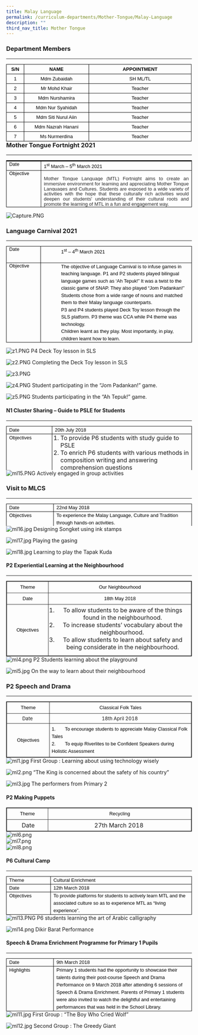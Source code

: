 ```yaml
---
title: Malay Language
permalink: /curriculum-departments/Mother-Tongue/Malay-Language
description: ""
third_nav_title: Mother Tongue
---
```

  
### Department Members
------------------
<table style="margin: 0px; outline: 0px; padding: 0px; border-collapse: collapse; max-width: 100%; border: none;" align="left" cellpadding="0" cellspacing="0" border="1" class="MsoNormalTable"><tbody style="margin: 0px; outline: 0px; padding: 0px;"><tr style="margin: 0px; outline: 0px; padding: 0px;"><td style="margin: 0px; outline: 0px; padding: 3.75pt; width: 27.75pt; border: 1pt solid windowtext;" width="37"><p style="margin: 0px 0px 0.0001pt; outline: 0px; padding: 0px; line-height: normal; color: rgb(0, 0, 0); font-family: Helvetica; font-size: 13px; text-align: center;" align="center" class="MsoNormal"><font style="margin: 0px; outline: 0px; padding: 0px;" size="2"><b style="margin: 0px; outline: 0px; padding: 0px;"><span style="margin: 0px; outline: 0px; padding: 0px; font-family: Helvetica, sans-serif;">S/N</span></b><span style="margin: 0px; outline: 0px; padding: 0px; font-family: Helvetica, sans-serif;"></span></font></p></td><td style="margin: 0px; outline: 0px; padding: 3.75pt; width: 123.75pt; border-top: 1pt solid windowtext; border-right: 1pt solid windowtext; border-bottom: 1pt solid windowtext; border-image: initial; border-left: none;" width="165"><p style="margin: 0px 0px 0.0001pt; outline: 0px; padding: 0px; line-height: normal; color: rgb(0, 0, 0); font-family: Helvetica; font-size: 13px; text-align: center;" align="center" class="MsoNormal"><font style="margin: 0px; outline: 0px; padding: 0px;" size="2"><b style="margin: 0px; outline: 0px; padding: 0px;"><span style="margin: 0px; outline: 0px; padding: 0px; font-family: Helvetica, sans-serif;">NAME</span></b><span style="margin: 0px; outline: 0px; padding: 0px; font-family: Helvetica, sans-serif;"></span></font></p></td><td style="margin: 0px; outline: 0px; padding: 3.75pt; width: 200.25pt; border-top: 1pt solid windowtext; border-right: 1pt solid windowtext; border-bottom: 1pt solid windowtext; border-image: initial; border-left: none;" width="267"><p style="margin: 0px 0px 0.0001pt; outline: 0px; padding: 0px; line-height: normal; color: rgb(0, 0, 0); font-family: Helvetica; font-size: 13px; text-align: center;" align="center" class="MsoNormal"><font style="margin: 0px; outline: 0px; padding: 0px;" size="2"><b style="margin: 0px; outline: 0px; padding: 0px;"><span style="margin: 0px; outline: 0px; padding: 0px; font-family: Helvetica, sans-serif;">APPOINTMENT</span></b><span style="margin: 0px; outline: 0px; padding: 0px; font-family: Helvetica, sans-serif;"></span></font></p></td></tr><tr style="margin: 0px; outline: 0px; padding: 0px;"><td style="margin: 0px; outline: 0px; padding: 3.75pt; width: 27.75pt; border-right: 1pt solid windowtext; border-bottom: 1pt solid windowtext; border-left: 1pt solid windowtext; border-image: initial; border-top: none;" width="37"><p style="margin: 0px 0px 0.0001pt; outline: 0px; padding: 0px; line-height: normal; color: rgb(0, 0, 0); font-family: Helvetica; font-size: 13px; text-align: center;" align="center" class="MsoNormal"><span style="margin: 0px; outline: 0px; padding: 0px; font-family: Helvetica, sans-serif;"><font style="margin: 0px; outline: 0px; padding: 0px;" size="2">1</font></span></p></td><td style="margin: 0px; outline: 0px; padding: 3.75pt; width: 123.75pt; border-top: none; border-left: none; border-bottom: 1pt solid windowtext; border-right: 1pt solid windowtext;" width="165"><p style="margin: 0px 0px 0.0001pt; outline: 0px; padding: 0px; line-height: normal; color: rgb(0, 0, 0); font-family: Helvetica; font-size: 13px; text-align: center;" align="center" class="MsoNormal"><span style="margin: 0px; outline: 0px; padding: 0px; font-family: Helvetica, sans-serif;"><font style="margin: 0px; outline: 0px; padding: 0px;" size="2">Mdm Zubaidah</font></span></p></td><td style="margin: 0px; outline: 0px; padding: 3.75pt; width: 200.25pt; border-top: none; border-left: none; border-bottom: 1pt solid windowtext; border-right: 1pt solid windowtext;" width="267"><p style="margin: 0px 0px 0.0001pt; outline: 0px; padding: 0px; line-height: normal; color: rgb(0, 0, 0); font-family: Helvetica; font-size: 13px; text-align: center;" align="center" class="MsoNormal"><span style="margin: 0px; outline: 0px; padding: 0px; font-family: Helvetica, sans-serif;"><font style="margin: 0px; outline: 0px; padding: 0px;" size="2">SH ML/TL</font></span></p></td></tr><tr style="margin: 0px; outline: 0px; padding: 0px;"><td style="margin: 0px; outline: 0px; padding: 3.75pt; width: 27.75pt; border-right: 1pt solid windowtext; border-bottom: 1pt solid windowtext; border-left: 1pt solid windowtext; border-image: initial; border-top: none;" width="37"><p style="margin: 0px 0px 0.0001pt; outline: 0px; padding: 0px; line-height: normal; color: rgb(0, 0, 0); font-family: Helvetica; font-size: 13px; text-align: center;" align="center" class="MsoNormal"><span style="margin: 0px; outline: 0px; padding: 0px; font-family: Helvetica, sans-serif;"><font style="margin: 0px; outline: 0px; padding: 0px;" size="2">2</font></span></p></td><td style="margin: 0px; outline: 0px; padding: 3.75pt; width: 123.75pt; border-top: none; border-left: none; border-bottom: 1pt solid windowtext; border-right: 1pt solid windowtext;" width="165"><p style="margin: 0px 0px 0.0001pt; outline: 0px; padding: 0px; line-height: normal; color: rgb(0, 0, 0); font-family: Helvetica; font-size: 13px; text-align: center;" align="center" class="MsoNormal"><span style="margin: 0px; outline: 0px; padding: 0px; font-family: Helvetica, sans-serif;"><font style="margin: 0px; outline: 0px; padding: 0px;" size="2">Mr Mohd Khair</font></span></p></td><td style="margin: 0px; outline: 0px; padding: 3.75pt; width: 200.25pt; border-top: none; border-left: none; border-bottom: 1pt solid windowtext; border-right: 1pt solid windowtext;" width="267"><p style="margin: 0px 0px 0.0001pt; outline: 0px; padding: 0px; line-height: normal; color: rgb(0, 0, 0); font-family: Helvetica; font-size: 13px; text-align: center;" align="center" class="MsoNormal"><span style="margin: 0px; outline: 0px; padding: 0px; font-family: Helvetica, sans-serif;"><font style="margin: 0px; outline: 0px; padding: 0px;" size="2">Teacher</font></span></p></td></tr><tr style="margin: 0px; outline: 0px; padding: 0px;"><td style="margin: 0px; outline: 0px; padding: 3.75pt; width: 27.75pt; border-right: 1pt solid windowtext; border-bottom: 1pt solid windowtext; border-left: 1pt solid windowtext; border-image: initial; border-top: none;" width="37"><p style="margin: 0px 0px 0.0001pt; outline: 0px; padding: 0px; line-height: normal; color: rgb(0, 0, 0); font-family: Helvetica; font-size: 13px; text-align: center;" align="center" class="MsoNormal"><span style="margin: 0px; outline: 0px; padding: 0px; font-family: Helvetica, sans-serif;"><font style="margin: 0px; outline: 0px; padding: 0px;" size="2">3</font></span></p></td><td style="margin: 0px; outline: 0px; padding: 3.75pt; width: 123.75pt; border-top: none; border-left: none; border-bottom: 1pt solid windowtext; border-right: 1pt solid windowtext;" width="165"><p style="margin: 0px 0px 0.0001pt; outline: 0px; padding: 0px; line-height: normal; color: rgb(0, 0, 0); font-family: Helvetica; font-size: 13px; text-align: center;" align="center" class="MsoNormal"><font style="margin: 0px; outline: 0px; padding: 0px;" size="2"><span style="margin: 0px; outline: 0px; padding: 0px; font-family: Arial, sans-serif;">Mdm Nurshamira</span><span style="margin: 0px; outline: 0px; padding: 0px; font-family: Helvetica, sans-serif;"></span></font></p></td><td style="margin: 0px; outline: 0px; padding: 3.75pt; width: 200.25pt; border-top: none; border-left: none; border-bottom: 1pt solid windowtext; border-right: 1pt solid windowtext;" valign="top" width="267"><p style="margin: 0px 0px 0.0001pt; outline: 0px; padding: 0px; line-height: normal; color: rgb(0, 0, 0); font-family: Helvetica; font-size: 13px; text-align: center;" align="center" class="MsoNormal"><font style="margin: 0px; outline: 0px; padding: 0px;" size="2"><span style="margin: 0px; outline: 0px; padding: 0px; font-family: Arial, sans-serif;">Teacher</span><span style="margin: 0px; outline: 0px; padding: 0px; font-family: Helvetica, sans-serif;"></span></font></p></td></tr><tr style="margin: 0px; outline: 0px; padding: 0px;"><td style="margin: 0px; outline: 0px; padding: 3.75pt; width: 27.75pt; border-right: 1pt solid windowtext; border-bottom: 1pt solid windowtext; border-left: 1pt solid windowtext; border-image: initial; border-top: none;" width="37"><p style="margin: 0px 0px 0.0001pt; outline: 0px; padding: 0px; line-height: normal; color: rgb(0, 0, 0); font-family: Helvetica; font-size: 13px; text-align: center;" align="center" class="MsoNormal"><span style="margin: 0px; outline: 0px; padding: 0px; font-family: Helvetica, sans-serif;"><font style="margin: 0px; outline: 0px; padding: 0px;" size="2">4</font></span></p></td><td style="margin: 0px; outline: 0px; padding: 3.75pt; width: 123.75pt; border-top: none; border-left: none; border-bottom: 1pt solid windowtext; border-right: 1pt solid windowtext;" valign="top" width="165"><p style="margin: 0px 0px 0.0001pt; outline: 0px; padding: 0px; line-height: normal; color: rgb(0, 0, 0); font-family: Helvetica; font-size: 13px; text-align: center;" align="center" class="MsoNormal"><font style="margin: 0px; outline: 0px; padding: 0px;" size="2"><span style="margin: 0px; outline: 0px; padding: 0px; font-family: Arial, sans-serif;">Mdm Nur Syahidah</span><span style="margin: 0px; outline: 0px; padding: 0px; font-family: Helvetica, sans-serif;"></span></font></p></td><td style="margin: 0px; outline: 0px; padding: 3.75pt; width: 200.25pt; border-top: none; border-left: none; border-bottom: 1pt solid windowtext; border-right: 1pt solid windowtext;" valign="top" width="267"><p style="margin: 0px 0px 0.0001pt; outline: 0px; padding: 0px; line-height: normal; color: rgb(0, 0, 0); font-family: Helvetica; font-size: 13px; text-align: center;" align="center" class="MsoNormal"><font style="margin: 0px; outline: 0px; padding: 0px;" size="2"><span style="margin: 0px; outline: 0px; padding: 0px; font-family: Arial, sans-serif;">Teacher</span><span style="margin: 0px; outline: 0px; padding: 0px; font-family: Helvetica, sans-serif;"></span></font></p></td></tr><tr style="margin: 0px; outline: 0px; padding: 0px;"><td style="margin: 0px; outline: 0px; padding: 3.75pt; width: 27.75pt; border-right: 1pt solid windowtext; border-bottom: 1pt solid windowtext; border-left: 1pt solid windowtext; border-image: initial; border-top: none;" width="37"><p style="margin: 0px 0px 0.0001pt; outline: 0px; padding: 0px; line-height: normal; color: rgb(0, 0, 0); font-family: Helvetica; font-size: 13px; text-align: center;" align="center" class="MsoNormal"><span style="margin: 0px; outline: 0px; padding: 0px; font-family: Helvetica, sans-serif;"><font style="margin: 0px; outline: 0px; padding: 0px;" size="2">5</font></span></p></td><td style="margin: 0px; outline: 0px; padding: 3.75pt; width: 123.75pt; border-top: none; border-left: none; border-bottom: 1pt solid windowtext; border-right: 1pt solid windowtext;" valign="top" width="165"><p style="margin: 0px 0px 0.0001pt; outline: 0px; padding: 0px; line-height: normal; color: rgb(0, 0, 0); font-family: Helvetica; font-size: 13px; text-align: center;" align="center" class="MsoNormal"><font style="margin: 0px; outline: 0px; padding: 0px;" size="2"><span style="margin: 0px; outline: 0px; padding: 0px; font-family: Arial, sans-serif;">Mdm Siti Nurul Aiin</span><span style="margin: 0px; outline: 0px; padding: 0px; font-family: Helvetica, sans-serif;"></span></font></p></td><td style="margin: 0px; outline: 0px; padding: 3.75pt; width: 200.25pt; border-top: none; border-left: none; border-bottom: 1pt solid windowtext; border-right: 1pt solid windowtext;" valign="top" width="267"><p style="margin: 0px 0px 0.0001pt; outline: 0px; padding: 0px; line-height: normal; color: rgb(0, 0, 0); font-family: Helvetica; font-size: 13px; text-align: center;" align="center" class="MsoNormal"><font style="margin: 0px; outline: 0px; padding: 0px;" size="2"><span style="margin: 0px; outline: 0px; padding: 0px; font-family: Arial, sans-serif;">Teacher</span><span style="margin: 0px; outline: 0px; padding: 0px; font-family: Helvetica, sans-serif;"></span></font></p></td></tr><tr style="margin: 0px; outline: 0px; padding: 0px;"><td style="margin: 0px; outline: 0px; padding: 3.75pt; width: 27.75pt; border-right: 1pt solid windowtext; border-bottom: 1pt solid windowtext; border-left: 1pt solid windowtext; border-image: initial; border-top: none;" width="37"><p style="margin: 0px 0px 0.0001pt; outline: 0px; padding: 0px; line-height: normal; color: rgb(0, 0, 0); font-family: Helvetica; font-size: 13px; text-align: center;" align="center" class="MsoNormal"><span style="margin: 0px; outline: 0px; padding: 0px; font-family: Helvetica, sans-serif;"><font style="margin: 0px; outline: 0px; padding: 0px;" size="2">6</font></span></p></td><td style="margin: 0px; outline: 0px; padding: 3.75pt; width: 123.75pt; border-top: none; border-left: none; border-bottom: 1pt solid windowtext; border-right: 1pt solid windowtext;" valign="top" width="165"><p style="margin: 0px 0px 0.0001pt; outline: 0px; padding: 0px; line-height: normal; color: rgb(0, 0, 0); font-family: Helvetica; font-size: 13px; text-align: center;" align="center" class="MsoNormal"><font style="margin: 0px; outline: 0px; padding: 0px;" size="2"><span style="margin: 0px; outline: 0px; padding: 0px; font-family: Arial, sans-serif;">Mdm Nazrah Hanani</span><span style="margin: 0px; outline: 0px; padding: 0px; font-family: Helvetica, sans-serif;"></span></font></p></td><td style="margin: 0px; outline: 0px; padding: 3.75pt; width: 200.25pt; border-top: none; border-left: none; border-bottom: 1pt solid windowtext; border-right: 1pt solid windowtext;" valign="top" width="267"><p style="margin: 0px 0px 0.0001pt; outline: 0px; padding: 0px; line-height: normal; color: rgb(0, 0, 0); font-family: Helvetica; font-size: 13px; text-align: center;" align="center" class="MsoNormal"><font style="margin: 0px; outline: 0px; padding: 0px;" size="2"><span style="margin: 0px; outline: 0px; padding: 0px; font-family: Arial, sans-serif;">Teacher</span><span style="margin: 0px; outline: 0px; padding: 0px; font-family: Helvetica, sans-serif;"></span></font></p></td></tr><tr style="margin: 0px; outline: 0px; padding: 0px;"><td style="margin: 0px; outline: 0px; padding: 3.75pt; width: 27.75pt; border-right: 1pt solid windowtext; border-bottom: 1pt solid windowtext; border-left: 1pt solid windowtext; border-image: initial; border-top: none;" width="37"><p style="margin: 0px 0px 0.0001pt; outline: 0px; padding: 0px; line-height: normal; color: rgb(0, 0, 0); font-family: Helvetica; font-size: 13px; text-align: center;" align="center" class="MsoNormal"><span style="margin: 0px; outline: 0px; padding: 0px; font-family: Helvetica, sans-serif;"><font style="margin: 0px; outline: 0px; padding: 0px;" size="2">7</font></span></p></td><td style="margin: 0px; outline: 0px; padding: 3.75pt; width: 123.75pt; border-top: none; border-left: none; border-bottom: 1pt solid windowtext; border-right: 1pt solid windowtext;" valign="top" width="165"><p style="margin: 0px 0px 0.0001pt; outline: 0px; padding: 0px; line-height: normal; color: rgb(0, 0, 0); font-family: Helvetica; font-size: 13px; text-align: center;" align="center" class="MsoNormal"><font style="margin: 0px; outline: 0px; padding: 0px;" size="2"><span style="margin: 0px; outline: 0px; padding: 0px; font-family: Arial, sans-serif;">Ms Nurmerdina</span><span style="margin: 0px; outline: 0px; padding: 0px; font-family: Helvetica, sans-serif;"></span></font></p></td><td style="margin: 0px; outline: 0px; padding: 3.75pt; width: 200.25pt; border-top: none; border-left: none; border-bottom: 1pt solid windowtext; border-right: 1pt solid windowtext;" valign="top" width="267"><p style="margin: 0px 0px 0.0001pt; outline: 0px; padding: 0px; line-height: normal; color: rgb(0, 0, 0); font-family: Helvetica; font-size: 13px; text-align: center;" align="center" class="MsoNormal"><font style="margin: 0px; outline: 0px; padding: 0px;" size="2"><span style="margin: 0px; outline: 0px; padding: 0px; font-family: Arial, sans-serif;">Teacher</span><span style="margin: 0px; outline: 0px; padding: 0px; font-family: Helvetica, sans-serif;"></span></font></p></td></tr></tbody></table>

### Mother Tongue Fortnight 2021
----------------------------

  

<table style="margin: 0px; outline: 0px; padding: 0px; border-collapse: collapse; max-width: 100%; border: none;" cellpadding="0" cellspacing="0" border="1" class="MsoTableGrid"><tbody style="margin: 0px; outline: 0px; padding: 0px;"><tr style="margin: 0px; outline: 0px; padding: 0px;"><td style="margin: 0px; outline: 0px; padding: 0in 5.4pt; width: 400.25pt; border-top: none; border-left: none; border-bottom: 1pt solid windowtext; border-right: 1pt solid windowtext;" valign="top" width="385"><p style="margin: 0in 0in 0.0001pt 0.5in; outline: 0px; padding: 0px; line-height: 20px !important; color: rgb(0, 0, 0); font-family: Helvetica; font-size: 13px;" class="MsoNormal"><span style="margin: 0px; outline: 0px; padding: 0px; line-height: 19.5px;"><font style="margin: 0px; outline: 0px; padding: 0px;" size="2"><font style="margin: 0px; outline: 0px; padding: 0px;" face="arial, sans-serif"></font></font></span></p></td></tr></tbody></table>

<table style="margin: 0px; outline: 0px; padding: 0px; border-collapse: collapse; max-width: 100%; border: none;" cellpadding="0" cellspacing="0" border="1" class="MsoTableGrid"><tbody style="margin: 0px; outline: 0px; padding: 0px;"><tr style="margin: 0px; outline: 0px; padding: 0px;"><td style="margin: 0px; outline: 0px; padding: 0in 5.4pt; width: 67.25pt; border: 1pt solid windowtext;" valign="top" width="86"><p style="margin: 0px 0px 0.0001pt; outline: 0px; padding: 0px; line-height: normal; color: rgb(0, 0, 0); font-family: Helvetica; font-size: 13px;" class="MsoNormal"><font style="margin: 0px; outline: 0px; padding: 0px;" face="arial, sans-serif" size="2">Date</font></p></td><td style="margin: 0px; outline: 0px; padding: 0in 5.4pt; width: 400.25pt; border-top: 1pt solid windowtext; border-right: 1pt solid windowtext; border-bottom: 1pt solid windowtext; border-image: initial; border-left: none;" valign="top" width="385"><p style="margin: 0in 0in 0.0001pt 0.5in; outline: 0px; padding: 0px; line-height: 20px !important; color: rgb(0, 0, 0); font-family: Helvetica; font-size: 13px;" class="MsoNormal"><span style="margin: 0px; outline: 0px; padding: 0px; line-height: 19.5px;"><font style="margin: 0px; outline: 0px; padding: 0px;" size="2" face="arial, sans-serif"></font></span></p><p style="margin: 0in 0in 0.0001pt 0.5in; outline: 0px; padding: 0px; line-height: 20px !important; color: rgb(0, 0, 0); font-family: Helvetica; font-size: 13px;" class="MsoNormal"><span style="margin: 0px; outline: 0px; padding: 0px; line-height: 19.5px;"><font style="margin: 0px; outline: 0px; padding: 0px;" size="2" face="arial, sans-serif"></font></span></p><p style="margin: 0px 0px 0.0001pt; outline: 0px; padding: 0px; line-height: 20px !important; color: rgb(0, 0, 0); font-family: Helvetica; font-size: 13px;" class="MsoNormal"><span style="margin: 0px; outline: 0px; padding: 0px; line-height: 19.5px;"><font style="margin: 0px; outline: 0px; padding: 0px;" face="arial, sans-serif" size="2">1<sup style="margin: 0px; outline: 0px; padding: 0px;">st</sup><span>&nbsp;</span>March – 5<sup style="margin: 0px; outline: 0px; padding: 0px;">th</sup><span>&nbsp;</span>March 2021&nbsp;</font></span></p></td></tr><tr style="margin: 0px; outline: 0px; padding: 0px;"><td style="margin: 0px; outline: 0px; padding: 0in 5.4pt; width: 67.25pt; border-right: 1pt solid windowtext; border-bottom: 1pt solid windowtext; border-left: 1pt solid windowtext; border-image: initial; border-top: none;" valign="top" width="86"><p style="margin: 0px 0px 0.0001pt; outline: 0px; padding: 0px; line-height: normal; color: rgb(0, 0, 0); font-family: Helvetica; font-size: 13px;" class="MsoNormal"><font style="margin: 0px; outline: 0px; padding: 0px;" face="arial, sans-serif" size="2">Objective</font></p></td><td style="margin: 0px; outline: 0px; padding: 0in 5.4pt; width: 400.25pt; border-top: none; border-left: none; border-bottom: 1pt solid windowtext; border-right: 1pt solid windowtext;" valign="top" width="385"><font style="margin: 0px; outline: 0px; padding: 0px;" face="arial, sans-serif" size="2"><br style="margin: 0px; outline: 0px; padding: 0px;"></font><p style="margin: 0px; outline: 0px; padding: 0px; line-height: 20px !important; color: rgb(0, 0, 0); font-family: Helvetica; font-size: 13px; text-align: justify;" class="MsoNormal"><font style="margin: 0px; outline: 0px; padding: 0px;" face="arial, sans-serif" size="2"><span style="margin: 0px; outline: 0px; padding: 0px; line-height: 13.91px; color: rgb(40, 40, 40); background: white;">Mother Tongue Language (MTL) Fortnight aims to create an immersive environment for learning and appreciating Mother Tongue Languages and Cultures. Students are exposed to a wide variety of activities with the hope that these culturally rich activities would deepen our students' understanding of their cultural roots and promote the learning of MTL in a fun and engagement way.&nbsp;</span><span style="margin: 0px; outline: 0px; padding: 0px; line-height: 13.91px;"></span></font></p></td></tr></tbody></table>

  
  
![Capture.PNG](https://rivervalepri.moe.edu.sg/qql/slot/u143/Curriculum/Departments/MT/Capture.PNG)

### Language Carnival 2021
----------------------

  

<table style="margin: 0px; outline: 0px; padding: 0px; border-collapse: collapse; max-width: 100%; border: none;" cellpadding="0" cellspacing="0" border="1" class="MsoTableGrid"><tbody style="margin: 0px; outline: 0px; padding: 0px;"><tr style="margin: 0px; outline: 0px; padding: 0px;"><td style="margin: 0px; outline: 0px; padding: 0in 5.4pt; width: 67.25pt; border: 1pt solid windowtext;" valign="top" width="86"><p style="margin: 0px 0px 0.0001pt; outline: 0px; padding: 0px; line-height: normal; color: rgb(0, 0, 0); font-family: Helvetica; font-size: 13px;" class="MsoNormal"><font style="margin: 0px; outline: 0px; padding: 0px;" face="arial, sans-serif" size="2">Date</font></p></td><td style="margin: 0px; outline: 0px; padding: 0in 5.4pt; width: 400.25pt; border-top: 1pt solid windowtext; border-right: 1pt solid windowtext; border-bottom: 1pt solid windowtext; border-image: initial; border-left: none;" valign="top" width="385"><p style="margin: 0in 0in 0.0001pt 0.5in; outline: 0px; padding: 0px; line-height: 20px; color: rgb(0, 0, 0); font-family: Helvetica; font-size: 13px;" class="MsoNormal"><span style="margin: 0px; outline: 0px; padding: 0px; line-height: 19.5px;"><font style="margin: 0px; outline: 0px; padding: 0px;" size="2" face="arial, sans-serif">1<sup style="margin: 0px; outline: 0px; padding: 0px;">st</sup><span>&nbsp;</span>– 4<sup style="margin: 0px; outline: 0px; padding: 0px;">th</sup><span>&nbsp;</span>March 2021</font></span></p><p style="margin: 0px 0px 0.0001pt; outline: 0px; padding: 0px; line-height: 20px; color: rgb(0, 0, 0); font-family: Helvetica; font-size: 13px;" class="MsoNormal"><span style="margin: 0px; outline: 0px; padding: 0px; line-height: 19.5px;"><font style="margin: 0px; outline: 0px; padding: 0px;" face="arial, sans-serif" size="2">&nbsp;</font></span></p></td></tr><tr style="margin: 0px; outline: 0px; padding: 0px;"><td style="margin: 0px; outline: 0px; padding: 0in 5.4pt; width: 67.25pt; border-right: 1pt solid windowtext; border-bottom: 1pt solid windowtext; border-left: 1pt solid windowtext; border-image: initial; border-top: none;" valign="top" width="86"><p style="margin: 0px 0px 0.0001pt; outline: 0px; padding: 0px; line-height: normal; color: rgb(0, 0, 0); font-family: Helvetica; font-size: 13px;" class="MsoNormal"><font style="margin: 0px; outline: 0px; padding: 0px;" face="arial, sans-serif" size="2">Objective</font></p></td><td style="margin: 0px; outline: 0px; padding: 0in 5.4pt; width: 400.25pt; border-top: none; border-left: none; border-bottom: 1pt solid windowtext; border-right: 1pt solid windowtext;" valign="top" width="385"><p style="margin: 0in 0in 0.0001pt 0.5in; outline: 0px; padding: 0px; line-height: 20px; color: rgb(0, 0, 0); font-family: Helvetica; font-size: 13px;" class="MsoNormal"><span style="margin: 0px; outline: 0px; padding: 0px; line-height: 19.5px;"><font style="margin: 0px; outline: 0px; padding: 0px;" face="arial, sans-serif" size="2">The objective of Language Carnival is to infuse games in teaching language. P1 and P2 students played bilingual language games such as ‘Ah Tepuk!” It was a twist to the classic game of SNAP. They also played “Jom Padankan!” Students chose from a wide range of nouns and matched them to their Malay language counterparts.</font></span></p><p style="margin: 0in 0in 0.0001pt 0.5in; outline: 0px; padding: 0px; line-height: 20px; color: rgb(0, 0, 0); font-family: Helvetica; font-size: 13px;" class="MsoNormal"><span style="margin: 0px; outline: 0px; padding: 0px; line-height: 19.5px;"><font style="margin: 0px; outline: 0px; padding: 0px;" face="arial, sans-serif" size="2">P3 and P4 students played Deck Toy lesson through the SLS platform. P3 theme was CCA while P4 theme was technology.</font></span></p><p style="margin: 0in 0in 0.0001pt 0.5in; outline: 0px; padding: 0px; line-height: 20px; color: rgb(0, 0, 0); font-family: Helvetica; font-size: 13px;" class="MsoNormal"><span style="margin: 0px; outline: 0px; padding: 0px; line-height: 19.5px;"><font style="margin: 0px; outline: 0px; padding: 0px;" size="2"><font style="margin: 0px; outline: 0px; padding: 0px;" face="arial, sans-serif">Children learnt as they play. Most importantly, in play, children learnt how to learn.</font><span style="margin: 0px; outline: 0px; padding: 0px; font-family: Arial, sans-serif;"></span></font></span></p></td></tr></tbody></table>

  
![z1.PNG](https://rivervalepri.moe.edu.sg/qql/slot/u143/Curriculum/Departments/MT/Malay/Language%20carnival%202021/z1.PNG)
P4 Deck Toy lesson in SLS

  

![z2.PNG](https://rivervalepri.moe.edu.sg/qql/slot/u143/Curriculum/Departments/MT/Malay/Language%20carnival%202021/z2.PNG)
Completing the Deck Toy lesson in SLS

  
![z3.PNG](https://rivervalepri.moe.edu.sg/qql/slot/u143/Curriculum/Departments/MT/Malay/Language%20carnival%202021/z3.PNG)  
  
![z4.PNG](https://rivervalepri.moe.edu.sg/qql/slot/u143/Curriculum/Departments/MT/Malay/Language%20carnival%202021/z4.PNG)
Student participating in the “Jom Padankan!” game.&nbsp;

  
![z5.PNG](https://rivervalepri.moe.edu.sg/qql/slot/u143/Curriculum/Departments/MT/Malay/Language%20carnival%202021/z5.PNG)
Students participating in the “Ah Tepuk!” game.

  

#### N1 Cluster Sharing – Guide to PSLE for Students
-----------------------------------------------

<table style="margin: 0px; outline: 0px; padding: 0px; border-collapse: collapse; max-width: 100%; border: none; width: 684px; height: 119px;" width="0" align="left" cellpadding="0" cellspacing="0" border="1" class="MsoNormalTable"><tbody style="margin: 0px; outline: 0px; padding: 0px;"><tr style="margin: 0px; outline: 0px; padding: 0px;"><td style="margin: 0px; outline: 0px; padding: 0cm 5.4pt; width: 145px; border: 1pt solid windowtext;" valign="top" width="123"><p style="margin: 0px; outline: 0px; padding: 0px; line-height: 20px !important; color: rgb(0, 0, 0); font-family: Helvetica; font-size: 13px;" class="MsoNormal">Date</p></td><td style="margin: 0px; outline: 0px; padding: 0cm 5.4pt; width: 538px; border-top: 1pt solid windowtext; border-right: 1pt solid windowtext; border-bottom: 1pt solid windowtext; border-image: initial; border-left: none;" valign="top" width="493"><p style="margin: 0px; outline: 0px; padding: 0px; line-height: 20px !important; color: rgb(0, 0, 0); font-family: Helvetica; font-size: 13px;" class="MsoNormal">20th July 2018</p></td></tr><tr style="margin: 0px; outline: 0px; padding: 0px;"><td style="margin: 0px; outline: 0px; padding: 0cm 5.4pt; width: 92.4pt; border-right: 1pt solid windowtext; border-bottom: 1pt solid windowtext; border-left: 1pt solid windowtext; border-image: initial; border-top: none;" valign="top" width="123"><p style="margin: 0px; outline: 0px; padding: 0px; line-height: 20px !important; color: rgb(0, 0, 0); font-family: Helvetica; font-size: 13px;" class="MsoNormal">Objectives</p></td><td style="margin: 0px; outline: 0px; padding: 0cm 5.4pt; width: 369.7pt; border-top: none; border-left: none; border-bottom: 1pt solid windowtext; border-right: 1pt solid windowtext;" valign="top" width="493"><ol style="margin: 0cm 0px 0.5em 15px; outline: 0px; padding: 0px;" type="1" start="1"><li style="margin: 0px; outline: 0px; padding: 0px;" class="MsoNormal">To provide P6 students with study guide to PSLE</li><li style="margin: 0px; outline: 0px; padding: 0px;" class="MsoNormal">To enrich P6 students with various methods in composition writing and answering comprehension questions</li><li style="margin: 0px; outline: 0px; padding: 0px;" class="MsoNormal">To reiterate on the new PSLE Oral format</li></ol></td></tr></tbody></table>

  
  
  
  
  
  
  
![ml15.PNG](https://rivervalepri.moe.edu.sg/qql/slot/u143/Curriculum/Departments/MT/Malay/2018/ml15.PNG)
Actively engaged in group activities

  

### Visit to MLCS
-------------

<table style="margin: 0px; outline: 0px; padding: 0px; border-collapse: collapse; max-width: 100%; border: none; width: 674px; height: 60px;" width="0" align="left" cellpadding="0" cellspacing="0" border="1" class="MsoNormalTable"><tbody style="margin: 0px; outline: 0px; padding: 0px;"><tr style="margin: 0px; outline: 0px; padding: 0px;"><td style="margin: 0px; outline: 0px; padding: 0cm 5.4pt; width: 143px; border: 1pt solid windowtext;" valign="top" width="123"><p style="margin: 0px; outline: 0px; padding: 0px; line-height: 20px !important; color: rgb(0, 0, 0); font-family: Helvetica; font-size: 13px;" class="MsoNormal">Date</p></td><td style="margin: 0px; outline: 0px; padding: 0cm 5.4pt; width: 530px; border-top: 1pt solid windowtext; border-right: 1pt solid windowtext; border-bottom: 1pt solid windowtext; border-image: initial; border-left: none;" valign="top" width="493"><p style="margin: 0px; outline: 0px; padding: 0px; line-height: 20px !important; color: rgb(0, 0, 0); font-family: Helvetica; font-size: 13px;" class="MsoNormal">22nd May 2018</p></td></tr><tr style="margin: 0px; outline: 0px; padding: 0px;"><td style="margin: 0px; outline: 0px; padding: 0cm 5.4pt; width: 92.4pt; border-right: 1pt solid windowtext; border-bottom: 1pt solid windowtext; border-left: 1pt solid windowtext; border-image: initial; border-top: none;" valign="top" width="123"><p style="margin: 0px; outline: 0px; padding: 0px; line-height: 20px !important; color: rgb(0, 0, 0); font-family: Helvetica; font-size: 13px;" class="MsoNormal">Objectives</p></td><td style="margin: 0px; outline: 0px; padding: 0cm 5.4pt; width: 369.7pt; border-top: none; border-left: none; border-bottom: 1pt solid windowtext; border-right: 1pt solid windowtext;" valign="top" width="493"><p style="margin: 0px; outline: 0px; padding: 0px; line-height: 20px !important; color: rgb(0, 0, 0); font-family: Helvetica; font-size: 13px;" class="MsoNormal">To experience the Malay Language, Culture and Tradition through hands-on activities.</p></td></tr></tbody></table>

  
  
  
  
  
![ml16.jpg](https://rivervalepri.moe.edu.sg/qql/slot/u143/Curriculum/Departments/MT/Malay/2018/ml16.jpg)
Designing Songket using ink stamps

  

  

![ml17.jpg](https://rivervalepri.moe.edu.sg/qql/slot/u143/Curriculum/Departments/MT/Malay/2018/ml17.jpg)
Playing the gasing

  

  

![ml18.jpg](https://rivervalepri.moe.edu.sg/qql/slot/u143/Curriculum/Departments/MT/Malay/2018/ml18.jpg)
Learning to play the Tapak Kuda

  

#### P2 Experiential Learning at the Neighbourhood
---------------------------------------------

<table style="margin: 0px; outline: 0px; padding: 0px; border: 1px solid rgb(42, 42, 42); border-spacing: 1px; border-collapse: collapse; max-width: 100%;" align="left" class="iveo_table ives_tab_dark"><tbody style="margin: 0px; outline: 0px; padding: 0px;" class=""><tr style="margin: 0px; outline: 0px; padding: 0px;" class=""><td style="margin: 0px; outline: 0px; padding: 5px; text-align: center; border: 1px solid rgb(42, 42, 42);" class="" width="123"><p style="margin: 0px; outline: 0px; padding: 0px; line-height: 20px !important; color: rgb(0, 0, 0); font-family: Helvetica; font-size: 13px;" class="">Theme</p></td><td style="margin: 0px; outline: 0px; padding: 5px; text-align: center; border: 1px solid rgb(42, 42, 42);" class="" width="493"><p style="margin: 0px; outline: 0px; padding: 0px; line-height: 20px !important; color: rgb(0, 0, 0); font-family: Helvetica; font-size: 13px;" class="">Our Neighbourhood</p></td></tr><tr style="margin: 0px; outline: 0px; padding: 0px;" class=""><td style="margin: 0px; outline: 0px; padding: 5px; text-align: center; border: 1px solid rgb(42, 42, 42);" class="" width="123"><p style="margin: 0px; outline: 0px; padding: 0px; line-height: 20px !important; color: rgb(0, 0, 0); font-family: Helvetica; font-size: 13px;" class="">Date</p></td><td style="margin: 0px; outline: 0px; padding: 5px; text-align: center; border: 1px solid rgb(42, 42, 42);" class="" width="493"><p style="margin: 0px; outline: 0px; padding: 0px; line-height: 20px !important; color: rgb(0, 0, 0); font-family: Helvetica; font-size: 13px;" class="">18th May 2018</p></td></tr><tr style="margin: 0px; outline: 0px; padding: 0px;" class=""><td style="margin: 0px; outline: 0px; padding: 5px; text-align: center; border: 1px solid rgb(42, 42, 42);" class="" width="123"><p style="margin: 0px; outline: 0px; padding: 0px; line-height: 20px !important; color: rgb(0, 0, 0); font-family: Helvetica; font-size: 13px;" class="">Objectives</p></td><td style="margin: 0px; outline: 0px; padding: 5px; text-align: center; border: 1px solid rgb(42, 42, 42);" class="" width="493"><p style="margin: 0px; outline: 0px; padding: 0px; line-height: 20px !important; color: rgb(0, 0, 0); font-family: Helvetica; font-size: 13px; text-align: left;" class=""></p><ol style="margin: 0px 0px 0.5em 15px; outline: 0px; padding: 0px;"><li style="margin: 0px; outline: 0px; padding: 0px;">To allow students to be aware of the things found in the neighbourhood.</li><li style="margin: 0px; outline: 0px; padding: 0px;">To increase students’ vocabulary about the neighbourhood.&nbsp;</li><li style="margin: 0px; outline: 0px; padding: 0px;">To allow students to learn about safety and being considerate in the neighbourhood.</li></ol><p style="margin: 0px; outline: 0px; padding: 0px; line-height: 20px !important; color: rgb(0, 0, 0); font-family: Helvetica; font-size: 13px;"></p></td></tr></tbody></table>

  
  
  
  
  
  
  
  
  
  
![ml4.png](https://rivervalepri.moe.edu.sg/qql/slot/u143/Curriculum/Departments/MT/Malay/2018/ml4.png)
P2 Students learning about the playground

  
  
![ml5.jpg](https://rivervalepri.moe.edu.sg/qql/slot/u143/Curriculum/Departments/MT/Malay/2018/ml5.jpg)
On the way to learn about their neighbourhood

  

### P2 Speech and Drama
-------------------

<table style="margin: 0px; outline: 0px; padding: 0px; border: 1px solid rgb(42, 42, 42); border-spacing: 1px; border-collapse: collapse; max-width: 100%;" align="left" class="iveo_table ives_tab_dark"><tbody style="margin: 0px; outline: 0px; padding: 0px;" class=""><tr style="margin: 0px; outline: 0px; padding: 0px;" class=""><td style="margin: 0px; outline: 0px; padding: 5px; text-align: center; border: 1px solid rgb(42, 42, 42);" class="" width="123"><p style="margin: 0px; outline: 0px; padding: 0px; line-height: 20px !important; color: rgb(0, 0, 0); font-family: Helvetica; font-size: 13px;" class=""><font style="margin: 0px; outline: 0px; padding: 0px;" size="2">Theme</font></p></td><td style="margin: 0px; outline: 0px; padding: 5px; text-align: center; border: 1px solid rgb(42, 42, 42);" class="" width="493"><p style="margin: 0px; outline: 0px; padding: 0px; line-height: 20px !important; color: rgb(0, 0, 0); font-family: Helvetica; font-size: 13px;" class=""><font style="margin: 0px; outline: 0px; padding: 0px;" size="2">Classical Folk Tales</font></p></td></tr><tr style="margin: 0px; outline: 0px; padding: 0px;"><td style="margin: 0px; outline: 0px; padding: 5px; text-align: center; border: 1px solid rgb(42, 42, 42);"><font style="margin: 0px; outline: 0px; padding: 0px;" size="2">Date&nbsp;</font></td><td style="margin: 0px; outline: 0px; padding: 5px; text-align: center; border: 1px solid rgb(42, 42, 42);"><font style="margin: 0px; outline: 0px; padding: 0px;" size="2">18th April 2018&nbsp;</font></td></tr><tr style="margin: 0px; outline: 0px; padding: 0px;" class=""><td style="margin: 0px; outline: 0px; padding: 5px; text-align: center; border: 1px solid rgb(42, 42, 42);" class="" width="123"><p style="margin: 0px; outline: 0px; padding: 0px; line-height: 20px !important; color: rgb(0, 0, 0); font-family: Helvetica; font-size: 13px;" class=""><font style="margin: 0px; outline: 0px; padding: 0px;" size="2">Objectives</font></p></td><td style="margin: 0px; outline: 0px; padding: 5px; text-align: center; border: 1px solid rgb(42, 42, 42);" class="" width="493"><p style="margin: 0px; outline: 0px; padding: 0px; line-height: 20px !important; color: rgb(0, 0, 0); font-family: Helvetica; font-size: 13px; text-align: left;" class=""><font style="margin: 0px; outline: 0px; padding: 0px;" size="2">1.<span style="margin: 0px; outline: 0px; padding: 0px;" class="">&nbsp;&nbsp;&nbsp;&nbsp;&nbsp;&nbsp;<span>&nbsp;</span></span>To encourage students to appreciate Malay Classical Folk Tales</font></p><p style="margin: 0px; outline: 0px; padding: 0px; line-height: 20px !important; color: rgb(0, 0, 0); font-family: Helvetica; font-size: 13px; text-align: left;" class=""><font style="margin: 0px; outline: 0px; padding: 0px;" size="2">2.<span style="margin: 0px; outline: 0px; padding: 0px;" class="">&nbsp;&nbsp;&nbsp;&nbsp;&nbsp;&nbsp;<span>&nbsp;</span></span>To equip Riverlites to be Confident Speakers during Holistic Assessment</font></p></td></tr></tbody></table>

  
  
  
  
  
  
![ml1.jpg](https://rivervalepri.moe.edu.sg/qql/slot/u143/Curriculum/Departments/MT/Malay/2018/ml1.jpg)
First Group : Learning about using technology wisely

  

  

![ml2.png](https://rivervalepri.moe.edu.sg/qql/slot/u143/Curriculum/Departments/MT/Malay/2018/ml2.png)
“The King is concerned about the safety of his country”

  

  

![ml3.jpg](https://rivervalepri.moe.edu.sg/qql/slot/u143/Curriculum/Departments/MT/Malay/2018/ml3.jpg)
The performers from Primary 2

  

#### P2 Making Puppets


<table style="margin: 0px; outline: 0px; padding: 0px; border: 1px solid rgb(42, 42, 42); border-spacing: 1px; border-collapse: collapse; max-width: 100%;" align="left" class="iveo_table ives_tab_dark"><tbody style="margin: 0px; outline: 0px; padding: 0px;" class=""><tr style="margin: 0px; outline: 0px; padding: 0px;" class=""><td style="margin: 0px; outline: 0px; padding: 5px; text-align: center; border: 1px solid rgb(42, 42, 42);" class="" width="123"><p style="margin: 0px; outline: 0px; padding: 0px; line-height: 20px !important; color: rgb(0, 0, 0); font-family: Helvetica; font-size: 13px;" class="">Theme</p></td><td style="margin: 0px; outline: 0px; padding: 5px; text-align: center; border: 1px solid rgb(42, 42, 42);" class="" width="493"><p style="margin: 0px; outline: 0px; padding: 0px; line-height: 20px !important; color: rgb(0, 0, 0); font-family: Helvetica; font-size: 13px;" class="">Recycling</p></td></tr><tr style="margin: 0px; outline: 0px; padding: 0px;"><td style="margin: 0px; outline: 0px; padding: 5px; text-align: center; border: 1px solid rgb(42, 42, 42);">&nbsp;Date</td><td style="margin: 0px; outline: 0px; padding: 5px; text-align: center; border: 1px solid rgb(42, 42, 42);">27th March 2018&nbsp;</td></tr></tbody></table>

  
  
  
  
  
![ml6.png](https://rivervalepri.moe.edu.sg/qql/slot/u143/Curriculum/Departments/MT/Malay/2018/ml6.png)  
![ml7.png](https://rivervalepri.moe.edu.sg/qql/slot/u143/Curriculum/Departments/MT/Malay/2018/ml7.png)  
![ml8.png](https://rivervalepri.moe.edu.sg/qql/slot/u143/Curriculum/Departments/MT/Malay/2018/ml8.png)  

#### P6 Cultural Camp
----------------

<table style="margin: 0px; outline: 0px; padding: 0px; border-collapse: collapse; max-width: 100%; border: none;" width="0" align="left" cellpadding="0" cellspacing="0" border="1" class="MsoNormalTable"><tbody style="margin: 0px; outline: 0px; padding: 0px;"><tr style="margin: 0px; outline: 0px; padding: 0px;"><td style="margin: 0px; outline: 0px; padding: 0cm 5.4pt; width: 92.4pt; border: 1pt solid windowtext;" valign="top" width="123"><p style="margin: 0px; outline: 0px; padding: 0px; line-height: 20px !important; color: rgb(0, 0, 0); font-family: Helvetica; font-size: 13px;" class="MsoNormal">Theme</p></td><td style="margin: 0px; outline: 0px; padding: 0cm 5.4pt; width: 369.7pt; border-top: 1pt solid windowtext; border-right: 1pt solid windowtext; border-bottom: 1pt solid windowtext; border-image: initial; border-left: none;" valign="top" width="493"><p style="margin: 0px; outline: 0px; padding: 0px; line-height: 20px !important; color: rgb(0, 0, 0); font-family: Helvetica; font-size: 13px;" class="MsoNormal">Cultural Enrichment</p></td></tr><tr style="margin: 0px; outline: 0px; padding: 0px;"><td style="margin: 0px; outline: 0px; padding: 0cm 5.4pt; width: 92.4pt; border-right: 1pt solid windowtext; border-bottom: 1pt solid windowtext; border-left: 1pt solid windowtext; border-image: initial; border-top: none;" valign="top" width="123"><p style="margin: 0px; outline: 0px; padding: 0px; line-height: 20px !important; color: rgb(0, 0, 0); font-family: Helvetica; font-size: 13px;" class="MsoNormal">Date</p></td><td style="margin: 0px; outline: 0px; padding: 0cm 5.4pt; width: 369.7pt; border-top: none; border-left: none; border-bottom: 1pt solid windowtext; border-right: 1pt solid windowtext;" valign="top" width="493"><p style="margin: 0px; outline: 0px; padding: 0px; line-height: 20px !important; color: rgb(0, 0, 0); font-family: Helvetica; font-size: 13px;" class="MsoNormal">12th March 2018</p></td></tr><tr style="margin: 0px; outline: 0px; padding: 0px;"><td style="margin: 0px; outline: 0px; padding: 0cm 5.4pt; width: 92.4pt; border-right: 1pt solid windowtext; border-bottom: 1pt solid windowtext; border-left: 1pt solid windowtext; border-image: initial; border-top: none;" valign="top" width="123"><p style="margin: 0px; outline: 0px; padding: 0px; line-height: 20px !important; color: rgb(0, 0, 0); font-family: Helvetica; font-size: 13px;" class="MsoNormal">Objectives</p></td><td style="margin: 0px; outline: 0px; padding: 0cm 5.4pt; width: 369.7pt; border-top: none; border-left: none; border-bottom: 1pt solid windowtext; border-right: 1pt solid windowtext;" valign="top" width="493"><p style="margin: 0px; outline: 0px; padding: 0px; line-height: 20px !important; color: rgb(0, 0, 0); font-family: Helvetica; font-size: 13px;" class="MsoNormal">To provide platforms for students to actively learn MTL and the associated culture so as to experience MTL as “living experience”.</p></td></tr></tbody></table>

  
  
  
  
  
![ml13.PNG](https://rivervalepri.moe.edu.sg/qql/slot/u143/Curriculum/Departments/MT/Malay/2018/ml13.PNG)
P6 students learning the art of Arabic calligraphy

  

  
![ml14.png](https://rivervalepri.moe.edu.sg/qql/slot/u143/Curriculum/Departments/MT/Malay/2018/ml14.png)
Dikir Barat Performance

  

#### Speech &amp; Drama Enrichment Programme for Primary 1 Pupils
--------------------------------------------------------

  

<table style="margin: auto; outline: 0px; padding: 0px; clear: both; border-collapse: collapse; max-width: 100%; border: none; width: 695px; height: 143px;" width="0" align="left" cellpadding="0" cellspacing="0" border="1" class="MsoNormalTable ive_eobj_center"><tbody style="margin: 0px; outline: 0px; padding: 0px;"><tr style="margin: 0px; outline: 0px; padding: 0px;"><td style="margin: 0px; outline: 0px; padding: 0cm 5.4pt; width: 148px; border: 1pt solid windowtext;" valign="top" width="123"><p style="margin: 0px; outline: 0px; padding: 0px; line-height: 20px !important; color: rgb(0, 0, 0); font-family: Helvetica; font-size: 13px;" class="MsoNormal">Date</p></td><td style="margin: 0px; outline: 0px; padding: 0cm 5.4pt; width: 546px; border-top: 1pt solid windowtext; border-right: 1pt solid windowtext; border-bottom: 1pt solid windowtext; border-image: initial; border-left: none;" valign="top" width="493"><p style="margin: 0px; outline: 0px; padding: 0px; line-height: 20px !important; color: rgb(0, 0, 0); font-family: Helvetica; font-size: 13px;" class="MsoNormal">9th March 2018</p></td></tr><tr style="margin: 0px; outline: 0px; padding: 0px;"><td style="margin: 0px; outline: 0px; padding: 0cm 5.4pt; width: 92.4pt; border-right: 1pt solid windowtext; border-bottom: 1pt solid windowtext; border-left: 1pt solid windowtext; border-image: initial; border-top: none;" valign="top" width="123"><p style="margin: 0px; outline: 0px; padding: 0px; line-height: 20px !important; color: rgb(0, 0, 0); font-family: Helvetica; font-size: 13px;" class="MsoNormal">Highlights</p></td><td style="margin: 0px; outline: 0px; padding: 0cm 5.4pt; width: 369.7pt; border-top: none; border-left: none; border-bottom: 1pt solid windowtext; border-right: 1pt solid windowtext;" valign="top" width="493"><p style="margin: 0px; outline: 0px; padding: 0px; line-height: 20px !important; color: rgb(0, 0, 0); font-family: Helvetica; font-size: 13px;" class="MsoNormal">Primary 1 students had the opportunity to showcase their talents during their post-course Speech and Drama Performance on 9 March 2018 after attending 6 sessions of Speech &amp; Drama Enrichment. Parents of Primary 1 students were also invited to watch the delightful and entertaining performances that was held in the School Library.</p></td></tr><tr style="margin: 0px; outline: 0px; padding: 0px;"><td style="margin: 0px; outline: 0px; padding: 0cm 5.4pt; width: 92.4pt; border-right: 1pt solid windowtext; border-bottom: 1pt solid windowtext; border-left: 1pt solid windowtext; border-image: initial; border-top: none;" valign="top" width="123"><p style="margin: 0px; outline: 0px; padding: 0px; line-height: 20px !important; color: rgb(0, 0, 0); font-family: Helvetica; font-size: 13px;" class="MsoNormal">Objectives</p></td><td style="margin: 0px; outline: 0px; padding: 0cm 5.4pt; width: 369.7pt; border-top: none; border-left: none; border-bottom: 1pt solid windowtext; border-right: 1pt solid windowtext;" valign="top" width="493"><p style="margin: 0px; outline: 0px; padding: 0px; line-height: 20px !important; color: rgb(0, 0, 0); font-family: Helvetica; font-size: 13px;" class="MsoNormal">To equip Riverlites to be Confident Speakers during Holistic Assessment</p></td></tr></tbody></table>

  
  
  
  
  
  
  
  
  
![ml11.jpg](https://rivervalepri.moe.edu.sg/qql/slot/u143/Curriculum/Departments/MT/Malay/2018/ml11.jpg)
First Group : “The Boy Who Cried Wolf”

  

  

![ml12.jpg](https://rivervalepri.moe.edu.sg/qql/slot/u143/Curriculum/Departments/MT/Malay/2018/ml12.jpg)
Second Group : The Greedy Giant
